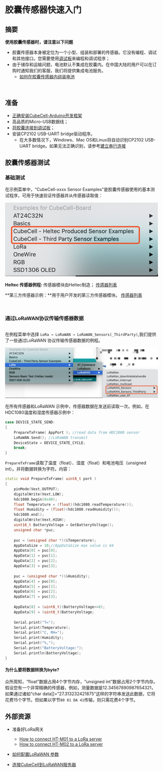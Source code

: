 # 胶囊传感器快速入门

## 摘要

**使用胶囊传感器时，请注意以下问题**

- 胶囊传感器本身被定位为一个小型、组装和部署的传感器。它没有编程、调试和其他接口。您需要使用[调试板](https://heltec.org/product/cubecell-capsule-Debug/)来编程和调试程序；
- 由于储存和运输问题，电池默认不集成在胶囊内。在中国大陆的用户可以在订购时通知我们的客服，我们将提供集成电池服务。
  - [如何在胶囊传感器内组装电池](https://heltec-automation-docs.readthedocs.io/en/latest/cubecell/htcc-ac01/assemble_a_battery.html)

&nbsp;

## 准备
- [正确安装CubeCell-Arduino开发框架](https://heltec-automation-docs.readthedocs.io/en/latest/cubecell/quick_start.html#install-cubecell-relevant-framework)
- 高品质的Micro-USB数据线；
- [将胶囊连接到调试板](zh_CN/user_manual/connect_capsule_to_debugger)；
- 安装CP2102 USB-UART bridge驱动程序。
  - 在大多数情况下，Windows、Mac OS和Linux将自动识别CP2102 USB-UART bridge。如果无法正确识别，请参考[建立串行连接](https://heltec-automation-docs.readthedocs.io/en/latest/general/establish_serial_connection.html)

## 胶囊传感器测试

### 基础测试

在示例菜单中，“CubeCell-xxxx Sensor Examples”是胶囊传感器使用的基本测试程序，可用于快速验证传感器并从传感器读取值：

![](img/capsule_quick_start/01.png)

**Heltec 传感器例程:** 传感器模块由Heltec制造； [传感器列表](https://github.com/HelTecAutomation/ASR650x-Arduino/blob/master/libraries/SensorBasic/readme.md)

**第三方传感器示例：**用于用户开发的第三方传感器模块。 [传感器列表](https://github.com/HelTecAutomation/ASR650x-Arduino/blob/master/libraries/Sensor_ThirdParty/readme.md)

&nbsp;

### 通过LoRaWAN协议传输传感器数据

``` Tip:: 此部分操作必须使用支持标准LoRaWAN协议的网关执行。

```

在例程菜单中选择 `LoRa → LoRaWAN → LoRaWAN_Sensors(_ThirdParty)`,我们提供了一些通过LoRaWAN 协议传输传感器数据的例程。

![](img/capsule_quick_start/02.png)

在所有传感器和LoRaWAN 示例中，传感器数据在发送前读取一次。例如，在HDC1080温度和湿度传感器示例中：

```c++
case DEVICE_STATE_SEND:
{
	PrepareTxFrame( AppPort ); //read data from HDC1080 sensor
	LoRaWAN.Send(); //LoRaWAN transmit
	DeviceState = DEVICE_STATE_CYCLE;
	break;
}
```
`PrepareTxFrame`读取了温度（float）、湿度（float）和电池电压（unsigned int）。并将数据转换为字符。内容：

```c++
static void PrepareTxFrame( uint8_t port )
{
    pinMode(Vext,OUTPUT);
    digitalWrite(Vext,LOW);
    hdc1080.begin(0x40);
    float Temperature = (float)(hdc1080.readTemperature());
    float Humidity = (float)(hdc1080.readHumidity());
    hdc1080.end();
    digitalWrite(Vext,HIGH);
    uint16_t BatteryVoltage = GetBatteryVoltage();
    unsigned char *puc;

    puc = (unsigned char *)(&Temperature);
    AppDataSize = 10;//AppDataSize max value is 64
    AppData[0] = puc[0];
    AppData[1] = puc[1];
    AppData[2] = puc[2];
    AppData[3] = puc[3];

    puc = (unsigned char *)(&Humidity);
    AppData[4] = puc[0];
    AppData[5] = puc[1];
    AppData[6] = puc[2];
    AppData[7] = puc[3];

    AppData[8] = (uint8_t)(BatteryVoltage>>8);
    AppData[9] = (uint8_t)BatteryVoltage;

    Serial.print("T=");
    Serial.print(Temperature);
    Serial.print("C, RH=");
    Serial.print(Humidity);
    Serial.print("%,");
    Serial.print("BatteryVoltage:");
    Serial.println(BatteryVoltage);
}
```
#### 为什么要将数据转换为byte?

众所周知，“float”数据占用4个字节内存，“unsigned int”数据占用2个字节内存。假设您有一个非常精确的传感器，例如，测量数据是12.34567890987654321，如果通过诸如“char data[]=”27.313232421875“这样的字符串发送此数据，它将花费15个字节。但如果以字节`80 81 DA 41`传输，则只需花费4个字节。

## 外部资源

- 准备好LoRa网关
  - [How to connect HT-M01 to a LoRa server](https://heltec.org/project/ht-m01/)
  - [How to connect HT-M02 to a LoRa server](https://heltec.org/project/ht-m02/)

- [如何配置LoRaWAN 参数](https://heltec-automation-docs.readthedocs.io/en/latest/cubecell/config_parameter.html)

- [连接CubeCell到LoRaWAN服务器](https://heltec-automation-docs.readthedocs.io/en/latest/cubecell/connect_to_gateway.html)

